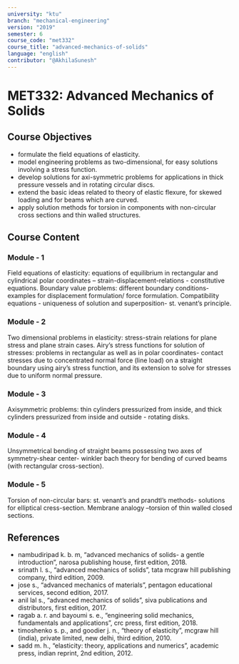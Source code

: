 ```yaml
---
university: "ktu"
branch: "mechanical-engineering"
version: "2019"
semester: 6
course_code: "met332"
course_title: "advanced-mechanics-of-solids"
language: "english"
contributor: "@AkhilaSunesh"
---
```


# MET332: Advanced Mechanics of Solids

## Course Objectives

- formulate the field equations of elasticity.  
- model engineering problems as two-dimensional, for easy solutions involving a stress function.  
- develop solutions for axi-symmetric problems for applications in thick pressure vessels and in rotating circular discs.  
- extend the basic ideas related to theory of elastic flexure, for skewed loading and for beams which are curved.  
- apply solution methods for torsion in components with non-circular cross sections and thin walled structures.  

## Course Content

### Module - 1  
Field equations of elasticity: equations of equilibrium in rectangular and cylindrical polar coordinates – strain-displacement-relations - constitutive equations. Boundary value problems: different boundary conditions- examples for displacement formulation/ force formulation. Compatibility equations - uniqueness of solution and superposition- st. venant’s principle.  

### Module - 2  
Two dimensional problems in elasticity: stress-strain relations for plane stress and plane strain cases. Airy’s stress functions for solution of stresses: problems in rectangular as well as in polar coordinates- contact stresses due to concentrated normal force (line load) on a straight boundary using airy’s stress function, and its extension to solve for stresses due to uniform normal pressure.  

### Module - 3  
Axisymmetric problems: thin cylinders pressurized from inside, and thick cylinders pressurized from inside and outside - rotating disks.  

### Module - 4  
Unsymmetrical bending of straight beams possessing two axes of symmetry-shear center- winkler bach theory for bending of curved beams (with rectangular cross-section).  

### Module - 5  
Torsion of non-circular bars: st. venant’s and prandtl’s methods- solutions for elliptical cress-section. Membrane analogy –torsion of thin walled closed sections.  

## References

- nambudiripad k. b. m, “advanced mechanics of solids- a gentle introduction”, narosa publishing house, first edition, 2018.  
- srinath l. s., “advanced mechanics of solids”, tata mcgraw hill publishing company, third edition, 2009.  
- jose s., “advanced mechanics of materials”, pentagon educational services, second edition, 2017.  
- anil lal s., “advanced mechanics of solids”, siva publications and distributors, first edition, 2017.  
- ragab a. r. and bayoumi s. e., “engineering solid mechanics, fundamentals and applications”, crc press, first edition, 2018.  
- timoshenko s. p., and goodier j. n., “theory of elasticity”, mcgraw hill (india), private limited, new delhi, third edition, 2010.  
- sadd m. h., “elasticity: theory, applications and numerics”, academic press, indian reprint, 2nd edition, 2012.  
